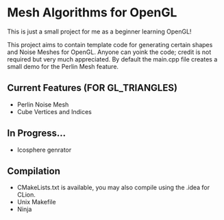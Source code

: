 # Mesh Algorithms for OpenGL

This is just a small project for me as a beginner learning OpenGL!

This project aims to contain template code for generating certain shapes and Noise Meshes for OpenGL. Anyone can yoink the code; credit is not required but very much appreciated.
By default the main.cpp file creates a small demo for the Perlin Mesh feature.

## Current Features (FOR GL_TRIANGLES)

* Perlin Noise Mesh
* Cube Vertices and Indices

## In Progress...
* Icosphere genrator

## Compilation
* CMakeLists.txt is available, you may also compile using the .idea for CLion.
* Unix Makefile
* Ninja 
